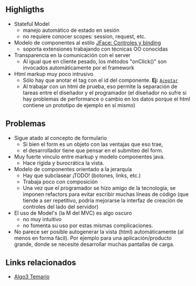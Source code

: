 Highligths
----------

-   Stateful Model
    -   manejo automático de estado en sesión
    -   no requiere conocer scopes: session, request, etc.
-   Modelo de componentes al estilo [JFace: Controles y binding](swt.html)
    -   soporta extensiones trabajando con técnicas OO conocidas
-   Transparencia en la comunicación con el server
    -   Al igual que en cliente pesado, los métodos "onClick()" son invocados automáticamente por el framework
-   Html markup muy poco intrusivo
    -   Sólo hay que anotar el tag con el id del componente. **Ej:** <a wicket:id="aceptar" href="#">`Aceptar`</a>
    -   Al trabajar con un html de prueba, eso permite la separación de tareas entre el diseñador y el programador (el diseñador no sufre si hay problemas de performance o cambio en los datos porque el html contiene un prototipo de ejemplo en sí mismo)

Problemas
---------

-   Sigue atado al concepto de formulario
    -   Si bien el form es un objeto con las ventajas que eso trae,
    -   el desarrollador tiene que pensar en el submiteo del form.
-   Muy fuerte vínculo entre markup y modelo componentes java.
    -   Hace rígida y burocrática la vista.
-   Modelo de componentes orientado a la jerarquía
    -   Hay que subclasear ¡TODO! (botones, links, etc.)
    -   Trabaja poco con composición
    -   Una vez que el programador se hizo amigo de la tecnología, se imponen refactors para evitar escribir muchas líneas de código (que tiende a ser repetitivo, podría mejorarse la interfaz de creación de controles del lado del servidor)
-   El uso de Model's (la M del MVC) es algo oscuro
    -   no muy intuitivo
    -   no fomenta su uso por estas mismas complicaciones.
-   No parece ser posible autogenerar la vista (html) automáticamente (al menos en forma fácil). Por ejemplo para una aplicación/producto grande, donde se necesite desarrollar muchas pantallas de carga.

Links relacionados
------------------

-   [Algo3 Temario](algo3-temario.html)

